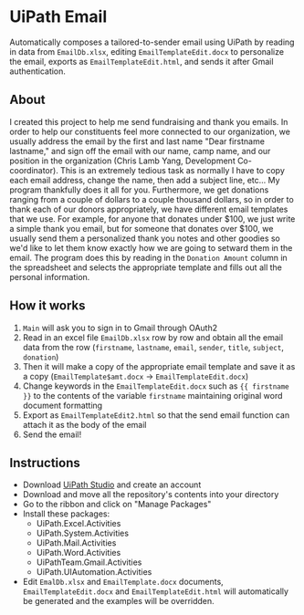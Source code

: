 # UiPath Email
Automatically composes a tailored-to-sender email using UiPath by reading in data from `EmailDb.xlsx`, editing `EmailTemplateEdit.docx` to personalize the email, exports as `EmailTemplateEdit.html`, and sends it after Gmail authentication.

## About
I created this project to help me send fundraising and thank you emails. In order to help our constituents feel more connected to our organization, we usually address the email by the first and last name "Dear firstname lastname," and sign off the email with our name, camp name, and our position in the organization (Chris Lamb Yang, Development Co-coordinator). This is an extremely tedious task as normally I have to copy each email address, change the name, then add a subject line, etc... My program thankfully does it all for you. 
Furthermore, we get donations ranging from a couple of dollars to a couple thousand dollars, so in order to thank each of our donors appropriately, we have different email templates that we use. For example, for anyone that donates under $100, we just write a simple thank you email, but for someone that donates over $100, we usually send them a personalized thank you notes and other goodies so we'd like to let them know exactly how we are going to setward them in the email. The program does this by reading in the `Donation Amount` column in the spreadsheet and selects the appropriate template and fills out all the personal information. 

## How it works
1. `Main` will ask you to sign in to Gmail through OAuth2
2. Read in an excel file `EmailDb.xlsx` row by row and obtain all the email data from the row (`firstname`, `lastname`, `email`, `sender`, `title`, `subject`, `donation`)
3. Then it will make a copy of the appropriate email template and save it as a copy (`EmailTemplate$amt.docx` -> `EmailTemplateEdit.docx`)
4. Change keywords in the `EmailTemplateEdit.docx` such as `{{ firstname }}` to the contents of the variable `firstname` maintaining original word document formatting
5. Export as `EmailTemplateEdit2.html` so that the send email function can attach it as the body of the email
6. Send the email!

## Instructions
- Download [UiPath Studio](https://account.uipath.com/login?state=hKFo2SBUUG5jSkFpMTliMVBXM2FEUTVUZ1d5XzJuTW9QTTJsN6FupWxvZ2luo3RpZNkgYVo3OVRlQ1lxalJYY242b0JHVlZOT3ctSE1aZ052bFGjY2lk2SAyeXQ5SGRGNDVPMDA2SDlxZFBjUDlhczVjZEdibkNXcw&client=2yt9HdF45O006H9qdPcP9as5cdGbnCWs&protocol=oauth2&audience=https%3A%2F%2Fuipath.eu.auth0.com%2Fapi%2Fv2%2F&scope=openid%20profile%20email%20read%3Acurrent_user%20update%3Acurrent_user_metadata&redirect_uri=https%3A%2F%2Fcloud.uipath.com%2Fportal_%2FauthCallback&type=signup&platform_name=UiPath%20Automation%20Cloud%20for%20enterprise&ecommerceRedirect=false&retryUrl=&product_name=UiPath%20Automation%20Cloud&company_code=B2B_CP&enable_marketing_fields=true&cloudrpa_signup_subdomain=%2Fportal_&register_endpoint=%2Fregister&use_local_registration=false&response_type=code&response_mode=query&nonce=cHBWNWx6ZHVWNjQxMDhGUUdxZ2pPeDhhMmpscFc0djNrQ2o1U1o0UkVscA%3D%3D&code_challenge=fH8t1Qj0_pTxEHKFcn-dvsrsmCd9xKH_5XSCANURoRY&code_challenge_method=S256&auth0Client=eyJuYW1lIjoiYXV0aDAtcmVhY3QiLCJ2ZXJzaW9uIjoiMS4yLjAifQ%3D%3D) and create an account
- Download and move all the repository's contents into your directory
- Go to the ribbon and click on "Manage Packages"
- Install these packages:
  - UiPath.Excel.Activities
  - UiPath.System.Activities
  - UiPath.Mail.Activities
  - UiPath.Word.Activities
  - UiPathTeam.Gmail.Activities
  - UiPath.UIAutomation.Activities
- Edit `EmalDb.xlsx` and `EmailTemplate.docx` documents, `EmailTemplateEdit.docx` and `EmailTemplateEdit.html` will automatically be generated and the examples will be overridden.
